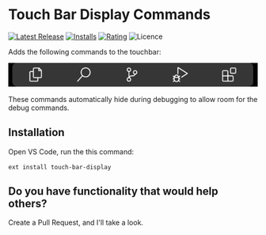 # Touch Bar Display Commands

[![Latest Release](https://vsmarketplacebadge.apphb.com/version/blairleduc.touch-bar-display.svg)](https://marketplace.visualstudio.com/items?itemName=blairleduc.touch-bar-display)
[![Installs](https://vsmarketplacebadge.apphb.com/installs/blairleduc.touch-bar-display.svg)](https://marketplace.visualstudio.com/items?itemName=blairleduc.touch-bar-display)
[![Rating](https://vsmarketplacebadge.apphb.com/rating/blairleduc.touch-bar-display.svg)](https://marketplace.visualstudio.com/items?itemName=blairleduc.touch-bar-display#review-details)
![Licence](https://img.shields.io/github/license/BlairLeduc/touch-bar-display.svg)

Adds the following commands to the touchbar:

![Touch Bar Example](media/touch-bar-example.png)

These commands automatically hide during debugging to allow room for the debug commands.

## Installation

Open VS Code, run the this command:

    ext install touch-bar-display

## Do you have functionality that would help others?

Create a Pull Request, and I'll take a look.
